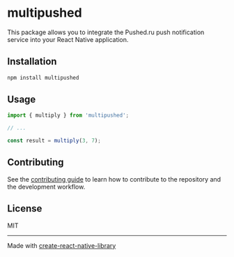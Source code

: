 # multipushed

This package allows you to integrate the Pushed.ru push notification service into your React Native application.

## Installation

```sh
npm install multipushed
```

## Usage

```js
import { multiply } from 'multipushed';

// ...

const result = multiply(3, 7);
```

## Contributing

See the [contributing guide](CONTRIBUTING.md) to learn how to contribute to the repository and the development workflow.

## License

MIT

---

Made with [create-react-native-library](https://github.com/callstack/react-native-builder-bob)
